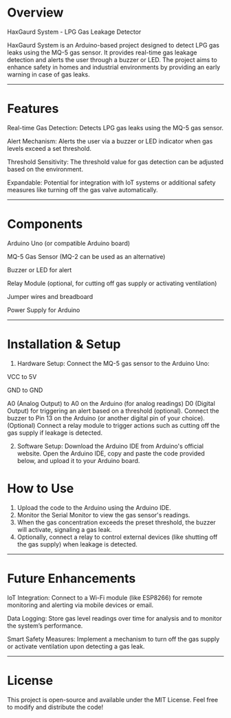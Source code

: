 # Overview 
HaxGaurd System - LPG Gas Leakage Detector
 
HaxGaurd System is an Arduino-based project designed to detect LPG gas leaks using the MQ-5 gas sensor. It provides real-time gas leakage detection and alerts the user through a buzzer or LED. The project aims to enhance safety in homes and industrial environments by providing an early warning in case of gas leaks.

---

# Features

Real-time Gas Detection: Detects LPG gas leaks using the MQ-5 gas sensor.

Alert Mechanism: Alerts the user via a buzzer or LED indicator when gas levels exceed a set threshold.

Threshold Sensitivity: The threshold value for gas detection can be adjusted based on the environment.

Expandable: Potential for integration with IoT systems or additional safety measures like turning off the gas valve automatically.

---

# Components

Arduino Uno (or compatible Arduino board)

MQ-5 Gas Sensor (MQ-2 can be used as an alternative)

Buzzer or LED for alert

Relay Module (optional, for cutting off gas supply or activating ventilation)

Jumper wires and breadboard

Power Supply for Arduino

---

# Installation & Setup

1. Hardware Setup:
Connect the MQ-5 gas sensor to the Arduino Uno:

VCC to 5V

GND to GND

A0 (Analog Output) to A0 on the Arduino (for analog readings)
D0 (Digital Output) for triggering an alert based on a threshold (optional).
Connect the buzzer to Pin 13 on the Arduino (or another digital pin of your choice).
(Optional) Connect a relay module to trigger actions such as cutting off the gas supply if leakage is detected.

2. Software Setup:
Download the Arduino IDE from Arduino's official website.
Open the Arduino IDE, copy and paste the code provided below, and upload it to your Arduino board.

# How to Use

1. Upload the code to the Arduino using the Arduino IDE.
2. Monitor the Serial Monitor to view the gas sensor's readings.
3. When the gas concentration exceeds the preset threshold, the buzzer will activate, signaling a gas leak.
4. Optionally, connect a relay to control external devices (like shutting off the gas supply) when leakage is detected.

---

# Future Enhancements

IoT Integration: Connect to a Wi-Fi module (like ESP8266) for remote monitoring and alerting via mobile devices or email.

Data Logging: Store gas level readings over time for analysis and to monitor the system’s performance.

Smart Safety Measures: Implement a mechanism to turn off the gas supply or activate ventilation upon detecting a gas leak.

---

# License
This project is open-source and available under the MIT License. Feel free to modify and distribute the code!